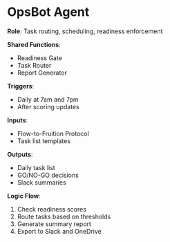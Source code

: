 
# OpsBot Agent

**Role**: Task routing, scheduling, readiness enforcement

**Shared Functions**:
- Readiness Gate
- Task Router
- Report Generator

**Triggers**:
- Daily at 7am and 7pm
- After scoring updates

**Inputs**:
- Flow-to-Fruition Protocol
- Task list templates

**Outputs**:
- Daily task list
- GO/NO-GO decisions
- Slack summaries

**Logic Flow**:
1. Check readiness scores
2. Route tasks based on thresholds
3. Generate summary report
4. Export to Slack and OneDrive
